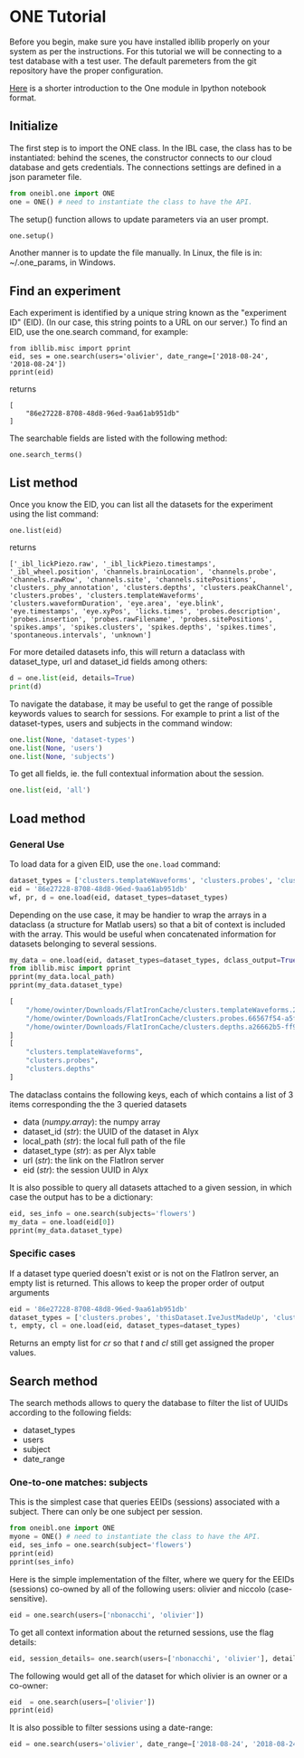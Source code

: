 # ONE Tutorial

Before you begin, make sure you have installed ibllib properly on your system as per the instructions.
For this tutorial we will be connecting to a  test database with a test user. The default paremeters from the git repository have the proper configuration.

[Here](./_static/one_demo.html) is a shorter introduction to the One module in Ipython notebook format.


## Initialize


The first step is to import the ONE class. In the IBL case, the class has to be instantiated: behind the scenes, the constructor connects to our cloud database and gets credentials.
The connections settings are defined in a json parameter file.

```python
from oneibl.one import ONE
one = ONE() # need to instantiate the class to have the API.
```

The setup() function allows to update parameters via an user prompt.
```python
one.setup()
```
Another manner is to update the file manually. In Linux, the file is in:
~/.one_params, in Windows.

## Find an experiment
Each experiment is identified by a unique string known as the "experiment ID" (EID). (In our case, this string points to a URL on our server.) To find an EID, use the one.search command, for example:

```
from ibllib.misc import pprint
eid, ses = one.search(users='olivier', date_range=['2018-08-24', '2018-08-24'])
pprint(eid)
```
returns
```
[
    "86e27228-8708-48d8-96ed-9aa61ab951db"
]
```
The searchable fields are listed with the following method:
```
one.search_terms()

```

## List method
Once you know the EID, you can list all the datasets for the experiment using the list command:
```
one.list(eid)
``` 
returns
```
['_ibl_lickPiezo.raw', '_ibl_lickPiezo.timestamps', '_ibl_wheel.position', 'channels.brainLocation', 'channels.probe', 'channels.rawRow', 'channels.site', 'channels.sitePositions', 'clusters._phy_annotation', 'clusters.depths', 'clusters.peakChannel', 'clusters.probes', 'clusters.templateWaveforms', 'clusters.waveformDuration', 'eye.area', 'eye.blink', 'eye.timestamps', 'eye.xyPos', 'licks.times', 'probes.description', 'probes.insertion', 'probes.rawFilename', 'probes.sitePositions', 'spikes.amps', 'spikes.clusters', 'spikes.depths', 'spikes.times', 'spontaneous.intervals', 'unknown']
```

For more detailed datasets info, this will return a dataclass with dataset_type, url and dataset_id fields among others:
```python
d = one.list(eid, details=True)
print(d)
```

To navigate the database, it may be useful to get the range of possible keywords values to search for sessions.
For example to print a list of the dataset-types, users and subjects in the command window:
```python
one.list(None, 'dataset-types')
one.list(None, 'users')
one.list(None, 'subjects')
```

To get all fields, ie. the full contextual information about the session.
```python
one.list(eid, 'all')
```


## Load method
### General Use

To load data for a given EID, use the `one.load` command:

```python
dataset_types = ['clusters.templateWaveforms', 'clusters.probes', 'clusters.depths']
eid = '86e27228-8708-48d8-96ed-9aa61ab951db'
wf, pr, d = one.load(eid, dataset_types=dataset_types)
```

Depending on the use case, it may be handier to wrap the arrays in a dataclass
(a structure for Matlab users) so that a bit of context is included with the array. This would be useful when concatenated information for datasets belonging to several sessions.

```python
my_data = one.load(eid, dataset_types=dataset_types, dclass_output=True)
from ibllib.misc import pprint
pprint(my_data.local_path)
pprint(my_data.dataset_type)
```
```python
[
    "/home/owinter/Downloads/FlatIronCache/clusters.templateWaveforms.2291afac-1d42-4021-a07c-c5539865f42c.npy",
    "/home/owinter/Downloads/FlatIronCache/clusters.probes.66567f54-a5f4-45d1-a9e6-b103ece86339.npy",
    "/home/owinter/Downloads/FlatIronCache/clusters.depths.a26662b5-ff9c-4f15-a8cf-5e9c9e85690f.npy"
]
[
    "clusters.templateWaveforms",
    "clusters.probes",
    "clusters.depths"
]
```
The dataclass contains the following keys, each of which contains a list of 3 items corresponding the the 3 queried datasets

-   data (*numpy.array*): the numpy array
-   dataset_id (*str*): the UUID of the dataset in Alyx
-   local_path (*str*): the local full path of the file
-   dataset_type (*str*): as per Alyx table
-   url (*str*): the link on the FlatIron server
-   eid (*str*): the session UUID in Alyx

It is also possible to query all datasets attached to a given session, in which case
the output has to be a dictionary:
```python
eid, ses_info = one.search(subjects='flowers')
my_data = one.load(eid[0])
pprint(my_data.dataset_type)
```

### Specific cases
If a dataset type queried doesn't exist or is not on the FlatIron server, an empty list
is returned. This allows to keep the proper order of output arguments
```python
eid = '86e27228-8708-48d8-96ed-9aa61ab951db'
dataset_types = ['clusters.probes', 'thisDataset.IveJustMadeUp', 'clusters.depths']
t, empty, cl = one.load(eid, dataset_types=dataset_types)
```
Returns an empty list for *cr* so that *t* and *cl* still get assigned the proper values.


## Search method
The search methods allows to query the database to filter the list of UUIDs according to
the following fields:
-   dataset_types
-   users
-   subject
-   date_range

### One-to-one matches: subjects
This is the simplest case that queries EEIDs (sessions) associated with a subject. There can only
be one subject per session.

```python
from oneibl.one import ONE
myone = ONE() # need to instantiate the class to have the API.
eid, ses_info = one.search(subject='flowers')
pprint(eid)
pprint(ses_info)

```

Here is the simple implementation of the filter, where we query for the EEIDs (sessions) co-owned by
all of the following users: olivier and niccolo (case-sensitive).
```python
eid = one.search(users=['nbonacchi', 'olivier'])
```
To get all context information about the returned sessions, use the flag details:
```python
eid, session_details= one.search(users=['nbonacchi', 'olivier'], details=True)
```

The following would get all of the dataset for which olivier is an owner or a co-owner:
```python
eid  = one.search(users=['olivier'])
pprint(eid)
```

It is also possible to filter sessions using a date-range:
```python
eid = one.search(users='olivier', date_range=['2018-08-24', '2018-08-24'])
```

